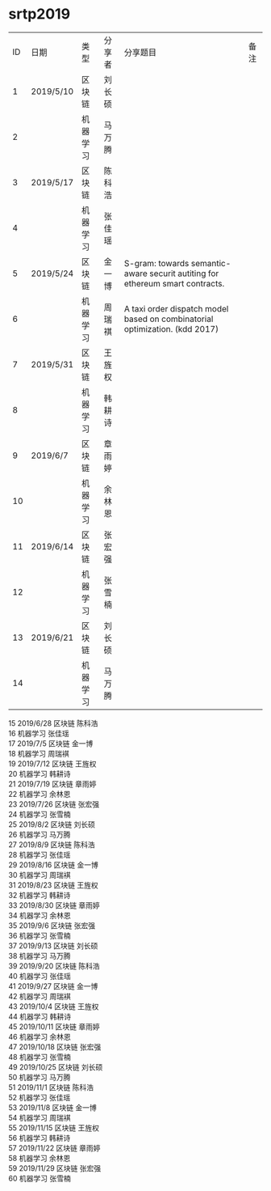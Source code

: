 # srtp2019
<table style="width:100%">
  <tr>
  <td>ID</td><td>	日期</td><td>类型</td><td>分享者</td><td>分享题目</td><td>	备注</td>
  <tr>
    <td>1</td><td>2019/5/10</td><td>区块链</td><td>刘长硕</td><td></td><td></td>
  </tr>
  <tr>
   <td>2</td><td> </td><td>机器学习	</td><td>马万腾</td><td></td><td></td>
  </tr>		
  
  <tr>
    <td>3</td><td>2019/5/17</td><td>区块链</td><td>陈科浩</td><td></td><td></td>
  </tr>
  <tr>
   <td>4</td><td> </td><td>机器学习	</td><td>张佳瑶</td><td></td><td></td>
  </tr>		
  
  <tr>
    <td>5</td><td>2019/5/24</td><td>区块链</td><td>金一博</td><td>S-gram: towards semantic-aware securit autiting for ethereum smart contracts.</td><td></td>
  </tr>
  <tr>
   <td>6</td><td> </td><td>机器学习</td><td>周瑞褀</td><td>A taxi order dispatch model based on combinatorial optimization. (kdd 2017)</td><td></td>
  </tr>		
  
  <tr>
    <td>7</td><td>2019/5/31</td><td>区块链</td><td>王旌权</td><td></td><td></td>
  </tr>
  <tr>
   <td>8</td><td> </td><td>机器学习	</td><td>韩耕诗</td><td></td><td></td>
  </tr>		
  
  <tr>
    <td>9</td><td>2019/6/7</td><td>区块链</td><td>章雨婷</td><td></td><td></td>
  </tr>
  <tr>
   <td>10</td><td> </td><td>机器学习	</td><td>余林恩</td><td></td><td></td>
  </tr>		
  
  <tr>
    <td>11</td><td>2019/6/14</td><td>区块链</td><td>张宏强</td><td></td><td></td>
  </tr>
  <tr>
   <td>12</td><td> </td><td>机器学习	</td><td>张雪楠</td><td></td><td></td>
  </tr>		
  
  <tr>
    <td>13</td><td>2019/6/21</td><td>区块链</td><td>刘长硕</td><td></td><td></td>
  </tr>
  <tr>
   <td>14</td><td> </td><td>机器学习</td><td>马万腾</td><td></td><td></td>
  </tr>		
  
 </table>
 

15	2019/6/28	区块链	﻿陈科浩		
16		机器学习	﻿张佳瑶		
17	2019/7/5	区块链	﻿金一博		
18		机器学习	﻿周瑞褀		
19	2019/7/12	区块链	﻿王旌权		
20		机器学习	韩耕诗		
21	2019/7/19	区块链	章雨婷		
22		机器学习	余林恩		
23	2019/7/26	区块链	张宏强		
24		机器学习	张雪楠		
25	2019/8/2	区块链	刘长硕		
26		机器学习	马万腾		
27	2019/8/9	区块链	﻿陈科浩		
28		机器学习	﻿张佳瑶		
29	2019/8/16	区块链	﻿金一博		
30		机器学习	﻿周瑞褀		
31	2019/8/23	区块链	﻿王旌权		
32		机器学习	韩耕诗		
33	2019/8/30	区块链	章雨婷		
34		机器学习	余林恩		
35	2019/9/6	区块链	张宏强		
36		机器学习	张雪楠		
37	2019/9/13	区块链	刘长硕		
38		机器学习	马万腾		
39	2019/9/20	区块链	﻿陈科浩		
40		机器学习	﻿张佳瑶		
41	2019/9/27	区块链	﻿金一博		
42		机器学习	﻿周瑞褀		
43	2019/10/4	区块链	﻿王旌权		
44		机器学习	韩耕诗		
45	2019/10/11	区块链	章雨婷		
46		机器学习	余林恩		
47	2019/10/18	区块链	张宏强		
48		机器学习	张雪楠		
49	2019/10/25	区块链	刘长硕		
50		机器学习	马万腾		
51	2019/11/1	区块链	﻿陈科浩		
52		机器学习	﻿张佳瑶		
53	2019/11/8	区块链	﻿金一博		
54		机器学习	﻿周瑞褀		
55	2019/11/15	区块链	﻿王旌权		
56		机器学习	韩耕诗		
57	2019/11/22	区块链	章雨婷		
58		机器学习	余林恩		
59	2019/11/29	区块链	张宏强		
60		机器学习	张雪楠		




